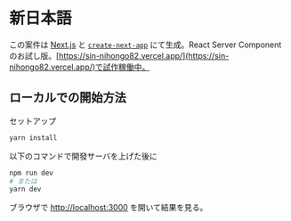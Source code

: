 # 新日本語

この案件は [Next.js](https://nextjs.org/) と [`create-next-app`](https://github.com/vercel/next.js/tree/canary/packages/create-next-app) にて生成。React Server Component のお試し版。[https://sin-nihongo82.vercel.app/](https://sin-nihongo82.vercel.app/)で試作稼働中。

## ローカルでの開始方法

セットアップ

```bash
yarn install
```

以下のコマンドで開發サーバを上げた後に

```bash
npm run dev
# または
yarn dev
```

ブラウザで [http://localhost:3000](http://localhost:3000) を開いて結果を見る。
